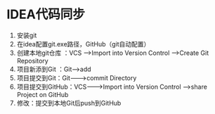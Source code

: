# IDEA代码同步

1. 安装git
2. 在idea配置git.exe路径，GitHub（git自动配置）
3. 创建本地git仓库 ：VCS -->Import into Version Control -->Create Git Repository
4. 项目新添到Git ：Git-->add
5. 项目提交到Git：Git--->commit Directory
6. 项目提交到GitHub：VCS--->Import into Version Control -->share Project on GitHub
7. 修改：提交到本地Git后push到GitHub